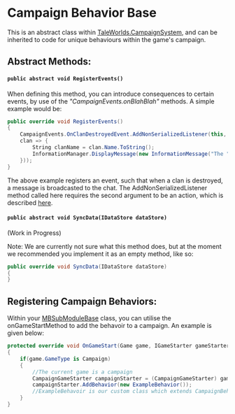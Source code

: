 # Campaign Behavior Base
This is an abstract class within [TaleWorlds.CampaignSystem](./README.md), and can be inherited to code for unique behaviours within the game's campaign.

## Abstract Methods:
#### ```public abstract void RegisterEvents()```
When defining this method, you can introduce consequences to certain events, by use of the *"CampaignEvents.onBlahBlah"* methods. A simple example would be:
```csharp
public override void RegisterEvents()
{   
    CampaignEvents.OnClanDestroyedEvent.AddNonSerializedListener(this, new Action<Clan>(
    clan => {
        String clanName = clan.Name.ToString();
        InformationManager.DisplayMessage(new InformationMessage("The " + clanName + " was destroyed!"));
    }));
}
```
The above example registers an event, such that when a clan is destroyed, a message is broadcasted to the chat. The AddNonSerializedListener method called here requires the second argument to be an action, which is described [here](https://docs.microsoft.com/en-us/dotnet/api/system.action-1?view=netframework-4.8).

#### ```public abstract void SyncData(IDataStore dataStore)```
(Work in Progress)

Note: We are currently not sure what this method does, but at the moment we recommended you implement it as an empty method, like so:
```csharp
public override void SyncData(IDataStore dataStore)
{
}
```

## Registering Campaign Behaviors:
Within your [MBSubModuleBase](../mountandblade/mbsubmodulebase.md) class, you can utilise the onGameStartMethod to add the behavoir to a campaign. An example is given below:
```csharp
protected override void OnGameStart(Game game, IGameStarter gameStarter) 
{
    if(game.GameType is Campaign) 
    {
        //The current game is a campaign
        CampaignGameStarter campaignStarter = (CampaignGameStarter) gameStarter;
        campaignStarter.AddBehavior(new ExampleBehavior());
        //ExampleBehavoir is our custom class which extends CampaignBehaviorBase
    }
}
```
